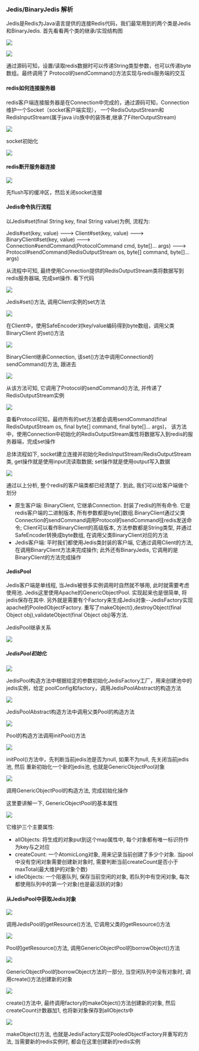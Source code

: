 ### Jedis/BinaryJedis 解析

Jedis是Redis为Java语言提供的连接Redis代码，我们最常用到的两个类是Jedis和BinaryJedis.
首先看看两个类的继承/实现结构图

![](https://github.com/yangguangyong/yangguangyong-s-blog/blob/master/assets/2016/07/jedis01.png)

![](https://github.com/yangguangyong/yangguangyong-s-blog/blob/master/assets/2016/07/jedis02.png)

通过源码可知，设置/读取redis数据时可以传递String类型参数，也可以传递byte数组。最终调用了
Protocol的sendCommand()方法实现与redis服务端的交互

#### redis如何连接服务器

redis客户端连接服务器是在Connection中完成的，通过源码可知，Connection维护一个Socket（socket客户端实现），
一个RedisOutputStream和RedisInputStream(属于java i/o族中的装饰者,继承了FilterOutputStream)

![](https://github.com/yangguangyong/yangguangyong-s-blog/blob/master/assets/2016/07/conn_attri.png)

socket初始化

![](https://github.com/yangguangyong/yangguangyong-s-blog/blob/master/assets/2016/07/conn_attri_init.png)

#### redis断开服务器连接

![](https://github.com/yangguangyong/yangguangyong-s-blog/blob/master/assets/2016/07/conn_close.png)

先flush写的缓冲区，然后关闭socket连接

#### Jedis命令执行流程

以Jedis#set(final String key, final String value)为例, 流程为:

Jedis#set(key, value) ---> Client#set(key, value) ---> BinaryClient#set(key, value) --->
Connection#sendCommand(ProtocolCommand cmd, byte[]... args) ---> Protocol#sendCommand(RedisOutputStream os, byte[] command, byte[]... args)

从流程中可知, 最终使用Connection提供的RedisOutputStream类将数据写到redis服务器端, 完成set操作. 看下代码

![](https://github.com/yangguangyong/yangguangyong-s-blog/blob/master/assets/2016/07/jedis_set.png)

Jedis#set()方法, 调用Client实例的set方法

![](https://github.com/yangguangyong/yangguangyong-s-blog/blob/master/assets/2016/07/client_set.png)

在Client中，使用SafeEncoder对key/value编码得到byte数组，调用父类BinaryClient
的set()方法

![](https://github.com/yangguangyong/yangguangyong-s-blog/blob/master/assets/2016/07/binaryclient_set.png)

BinaryClient继承Connection, 该set()方法中调用Connection的sendCommand()方法, 跟进去

![](https://github.com/yangguangyong/yangguangyong-s-blog/blob/master/assets/2016/07/conn_set.png)

从该方法可知, 它调用了Protocol的sendCommand()方法, 并传递了RedisOutputStream实例

![](https://github.com/yangguangyong/yangguangyong-s-blog/blob/master/assets/2016/07/protocol_set.png)

查看Protocol可知，最终所有的set方法都会调用sendCommand(final RedisOutputStream os, final byte[] command, final byte[]... args)，
该方法中，使用Connection中初始化的RedisOutputStream属性将数据写入到redis的服务器端，完成set操作

总体流程如下, socket建立连接并初始化RedisInputStream/RedisOutputStream类, get操作就是使用input流读取数据; set操作就是使用output写入数据

![](https://github.com/yangguangyong/yangguangyong-s-blog/blob/master/assets/2016/07/proto_info.png)

通过以上分析, 整个redis的客户端类都已经清楚了. 到此, 我们可以给客户端做个划分

* 原生客户端: BinaryClient, 它继承Connection. 封装了redis的所有命令. 它是redis客户端的二进制版本, 所有参数都是byte[]数组.BinaryClient通过父类Connection的sendCommand调用Protocol的sendCommand往redis发送命令; Client可以看作BinaryClient的高级版本, 方法参数都是String类型, 并通过SafeEncoder转换成byte数组, 在调用父类BinaryClient对应的方法
* Jedis客户端: 平时我们都使用Jedis类封装的客户端, 它通过调用Client的方法, 在调用BinaryClient方法来完成操作; 此外还有BinaryJedis, 它调用的是BinaryClient的方法完成操作


#### JedisPool

Jedis客户端是单线程, 当Jedis被很多实例调用时自然就不够用, 此时就需要考虑使用池.
Jedis这里使用Apache的GenericObjectPool. 实现起来也是很简单, 将jedis保存在其中.
另外就是需要有个Factory来生成Jedis对象--JedisFactory实现apache的PooledObjectFactory. 重写了makeObject(),destroyObject(final Object obj),validateObject(final Object obj)等方法.

JedisPool继承关系

![](https://github.com/yangguangyong/yangguangyong-s-blog/blob/master/assets/2016/07/jedispool.png)

##### JedisPool初始化

![](https://github.com/yangguangyong/yangguangyong-s-blog/blob/master/assets/2016/07/jedispool1.png)

JedisPool构造方法中根据给定的参数初始化JedisFactory工厂，用来创建池中的jedis实例，给定
poolConfig和factory，调用JedisPoolAbstract的构造方法

![](https://github.com/yangguangyong/yangguangyong-s-blog/blob/master/assets/2016/07/jedispool2.png)

JedisPoolAbstract构造方法中调用父类Pool的构造方法

![](https://github.com/yangguangyong/yangguangyong-s-blog/blob/master/assets/2016/07/jedispool3_1.png)

Pool的构造方法调用initPool()方法

![](https://github.com/yangguangyong/yangguangyong-s-blog/blob/master/assets/2016/07/jedispool3.png)

initPool()方法中，先判断当前jedis池是否为null, 如果不为null, 先关闭当前jedis池, 然后
重新初始化一个新的jedis池, 也就是GenericObjectPool对象

![](https://github.com/yangguangyong/yangguangyong-s-blog/blob/master/assets/2016/07/jedispool4.png)

调用GenericObjectPool的构造方法, 完成初始化操作

这里要讲解一下, GenericObjectPool的基本属性

![](https://github.com/yangguangyong/yangguangyong-s-blog/blob/master/assets/2016/07/genericObjectPool_attri.png)

它维护三个主要属性:
* allObjects: 将生成的对象put到这个map属性中, 每个对象都有唯一标识符作为key与之对应
* createCount: 一个AtomicLong对象, 用来记录当前创建了多少个对象. 当pool中没有空闲对象需要创建新对象时, 需要判断当前createCount是否小于maxTotal(最大维护的对象个数)
* idleObjects: 一个阻塞队列, 保存当前空闲的对象, 若队列中有空闲对象, 每次都使用队列中的第一个对象(也是最活跃的对象)

#### 从JedisPool中获取Jedis对象

![](https://github.com/yangguangyong/yangguangyong-s-blog/blob/master/assets/2016/07/pool_jedis01.png)

调用JedisPool的getResource()方法, 它调用父类的getResource()方法

![](https://github.com/yangguangyong/yangguangyong-s-blog/blob/master/assets/2016/07/pool_jedis02.png)

Pool的getResource()方法, 调用GenericObjectPool的borrowObject()方法

![](https://github.com/yangguangyong/yangguangyong-s-blog/blob/master/assets/2016/07/pool_jedis03.png)

GenericObjectPool的borrowObject方法的一部分, 当空闲队列中没有对象时, 调用create()方法创建新的对象

![](https://github.com/yangguangyong/yangguangyong-s-blog/blob/master/assets/2016/07/pool_jedis04.png)

create()方法中, 最终调用factory的makeObject()方法创建新的对象, 然后createCount计数器加1, 也将新对象保存到allObjects中

![](https://github.com/yangguangyong/yangguangyong-s-blog/blob/master/assets/2016/07/pool_jedis05.png)

makeObject()方法, 也就是JedisFactory实现PooledObjectFactory<T>并重写的方法, 当需要新的redis实例时, 都会在这里创建新的redis实例
